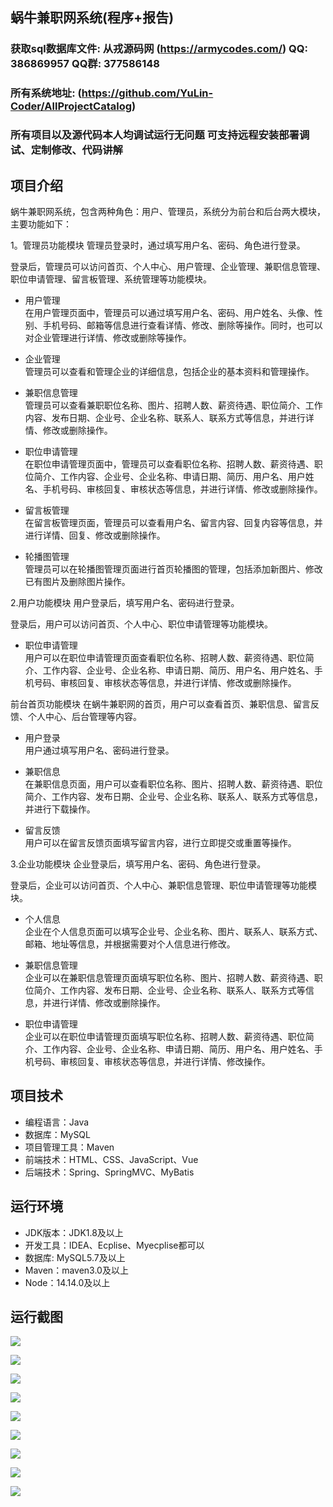 ## 蜗牛兼职网系统(程序+报告)

###  获取sql数据库文件: 从戎源码网 (https://armycodes.com/) QQ: 386869957 QQ群: 377586148
###  所有系统地址: (https://github.com/YuLin-Coder/AllProjectCatalog) 
###  所有项目以及源代码本人均调试运行无问题 可支持远程安装部署调试、定制修改、代码讲解

## 项目介绍
蜗牛兼职网系统，包含两种角色：用户、管理员，系统分为前台和后台两大模块，主要功能如下：

1。管理员功能模块
管理员登录时，通过填写用户名、密码、角色进行登录。

登录后，管理员可以访问首页、个人中心、用户管理、企业管理、兼职信息管理、职位申请管理、留言板管理、系统管理等功能模块。

- 用户管理  
  在用户管理页面中，管理员可以通过填写用户名、密码、用户姓名、头像、性别、手机号码、邮箱等信息进行查看详情、修改、删除等操作。同时，也可以对企业管理进行详情、修改或删除等操作。

- 企业管理  
  管理员可以查看和管理企业的详细信息，包括企业的基本资料和管理操作。

- 兼职信息管理  
  管理员可以查看兼职职位名称、图片、招聘人数、薪资待遇、职位简介、工作内容、发布日期、企业号、企业名称、联系人、联系方式等信息，并进行详情、修改或删除操作。

- 职位申请管理  
  在职位申请管理页面中，管理员可以查看职位名称、招聘人数、薪资待遇、职位简介、工作内容、企业号、企业名称、申请日期、简历、用户名、用户姓名、手机号码、审核回复、审核状态等信息，并进行详情、修改或删除操作。

- 留言板管理  
  在留言板管理页面，管理员可以查看用户名、留言内容、回复内容等信息，并进行详情、回复、修改或删除操作。

- 轮播图管理  
  管理员可以在轮播图管理页面进行首页轮播图的管理，包括添加新图片、修改已有图片及删除图片操作。

2.用户功能模块
用户登录后，填写用户名、密码进行登录。

登录后，用户可以访问首页、个人中心、职位申请管理等功能模块。

- 职位申请管理  
  用户可以在职位申请管理页面查看职位名称、招聘人数、薪资待遇、职位简介、工作内容、企业号、企业名称、申请日期、简历、用户名、用户姓名、手机号码、审核回复、审核状态等信息，并进行详情、修改或删除操作。

前台首页功能模块
在蜗牛兼职网的首页，用户可以查看首页、兼职信息、留言反馈、个人中心、后台管理等内容。

- 用户登录  
  用户通过填写用户名、密码进行登录。

- 兼职信息  
  在兼职信息页面，用户可以查看职位名称、图片、招聘人数、薪资待遇、职位简介、工作内容、发布日期、企业号、企业名称、联系人、联系方式等信息，并进行下载操作。

- 留言反馈  
  用户可以在留言反馈页面填写留言内容，进行立即提交或重置等操作。

3.企业功能模块
企业登录后，填写用户名、密码、角色进行登录。

登录后，企业可以访问首页、个人中心、兼职信息管理、职位申请管理等功能模块。

- 个人信息  
  企业在个人信息页面可以填写企业号、企业名称、图片、联系人、联系方式、邮箱、地址等信息，并根据需要对个人信息进行修改。

- 兼职信息管理  
  企业可以在兼职信息管理页面填写职位名称、图片、招聘人数、薪资待遇、职位简介、工作内容、发布日期、企业号、企业名称、联系人、联系方式等信息，并进行详情、修改或删除操作。

- 职位申请管理  
  企业可以在职位申请管理页面填写职位名称、招聘人数、薪资待遇、职位简介、工作内容、企业号、企业名称、申请日期、简历、用户名、用户姓名、手机号码、审核回复、审核状态等信息，并进行详情、修改操作。

## 项目技术
- 编程语言：Java
- 数据库：MySQL
- 项目管理工具：Maven
- 前端技术：HTML、CSS、JavaScript、Vue
- 后端技术：Spring、SpringMVC、MyBatis

## 运行环境
- JDK版本：JDK1.8及以上
- 开发工具：IDEA、Ecplise、Myecplise都可以
- 数据库: MySQL5.7及以上
- Maven：maven3.0及以上
- Node：14.14.0及以上

## 运行截图
![](screenshot/1.png)

![](screenshot/2.png)

![](screenshot/3.png)

![](screenshot/4.png)

![](screenshot/5.png)

![](screenshot/6.png)

![](screenshot/7.png)

![](screenshot/8.png)

![](screenshot/9.png)
